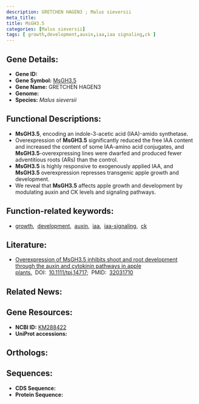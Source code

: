 ```yaml
---
description: GRETCHEN HAGEN3 ; Malus sieversii
meta_title:
title: MsGH3.5
categories: [Malus sieversii]
tags: [ growth,development,auxin,iaa,iaa signaling,ck ]
---
```


## Gene Details:
- **Gene ID:** []()
- **Gene Symbol:** <u>MsGH3.5</u>
- **Gene Name:** GRETCHEN HAGEN3
- **Genome:** []()
- **Species:** *Malus sieversii*

## Functional Descriptions:
   - **MsGH3.5**, encoding an indole-3-acetic acid (IAA)-amido synthetase.
   - Overexpression of **MsGH3.5** significantly reduced the free IAA content and increased the content of some IAA-amino acid conjugates, and **MsGH3.5**-overexpressing lines were dwarfed and produced fewer adventitious roots (ARs) than the control.
   - **MsGH3.5** is highly responsive to exogenously applied IAA, and **MsGH3.5** overexpression represses transgenic apple growth and development.
   - We reveal that **MsGH3.5** affects apple growth and development by modulating auxin and CK levels and signaling pathways.

## Function-related keywords:
   - [growth](/tags/growth/),&nbsp;&nbsp;[development](/tags/development/),&nbsp;&nbsp;[auxin](/tags/auxin/),&nbsp;&nbsp;[iaa](/tags/iaa/),&nbsp;&nbsp;[iaa-signaling](/tags/iaa-signaling/),&nbsp;&nbsp;[ck](/tags/ck/)

## Literature:
   - [Overexpression of MsGH3.5 inhibits shoot and root development through the auxin and cytokinin pathways in apple plants.](https://doi.org/10.1111/tpj.14717)&nbsp;&nbsp;DOI:&nbsp;&nbsp;[10.1111/tpj.14717](https://doi.org/10.1111/tpj.14717);&nbsp;&nbsp;PMID:&nbsp;&nbsp;[32031710](https://pubmed.ncbi.nlm.nih.gov/32031710/)

## Related News:

## Gene Resources:
- **NCBI ID:**  [KM288422](https://www.ncbi.nlm.nih.gov/gene/?term=KM288422)
- **UniProt accessions:**  [](https://www.uniprot.org/uniprotkb//entry)

## Orthologs:

## Sequences:
- **CDS Sequence:**
- **Protein Sequence:**
